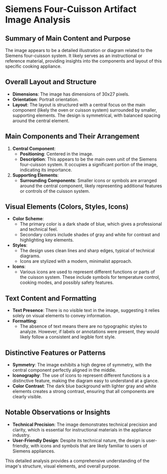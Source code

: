 # Siemens Four-Cuisson Artifact Image Analysis

## Summary of Main Content and Purpose
The image appears to be a detailed illustration or diagram related to the Siemens four-cuisson system. It likely serves as an instructional or reference material, providing insights into the components and layout of this specific cooking appliance.

## Overall Layout and Structure
- **Dimensions**: The image has dimensions of 30x27 pixels.
- **Orientation**: Portrait orientation.
- **Layout**: The layout is structured with a central focus on the main component (likely the oven or cuisson system) surrounded by smaller, supporting elements. The design is symmetrical, with balanced spacing around the central element.

## Main Components and Their Arrangement
1. **Central Component**:
   - **Positioning**: Centered in the image.
   - **Description**: This appears to be the main oven unit of the Siemens four-cuisson system. It occupies a significant portion of the image, indicating its importance.
2. **Supporting Elements**:
   - **Surrounding Components**: Smaller icons or symbols are arranged around the central component, likely representing additional features or controls of the cuisson system.

## Visual Elements (Colors, Styles, Icons)
- **Color Scheme**:
  - The primary color is a dark shade of blue, which gives a professional and technical feel.
  - Secondary colors include shades of gray and white for contrast and highlighting key elements.
- **Styles**:
  - The design uses clean lines and sharp edges, typical of technical diagrams.
  - Icons are stylized with a modern, minimalist approach.
- **Icons**:
  - Various icons are used to represent different functions or parts of the cuisson system. These include symbols for temperature control, cooking modes, and possibly safety features.

## Text Content and Formatting
- **Text Presence**: There is no visible text in the image, suggesting it relies solely on visual elements to convey information.
- **Formatting**:
  - The absence of text means there are no typographic styles to analyze. However, if labels or annotations were present, they would likely follow a consistent and legible font style.

## Distinctive Features or Patterns
- **Symmetry**: The image exhibits a high degree of symmetry, with the central component perfectly aligned in the middle.
- **Iconography**: The use of icons to represent different functions is a distinctive feature, making the diagram easy to understand at a glance.
- **Color Contrast**: The dark blue background with lighter gray and white elements creates a strong contrast, ensuring that all components are clearly visible.

## Notable Observations or Insights
- **Technical Precision**: The image demonstrates technical precision and clarity, which is essential for instructional materials in the appliance industry.
- **User-Friendly Design**: Despite its technical nature, the design is user-friendly, with icons and symbols that are likely familiar to users of Siemens appliances.

This detailed analysis provides a comprehensive understanding of the image's structure, visual elements, and overall purpose.